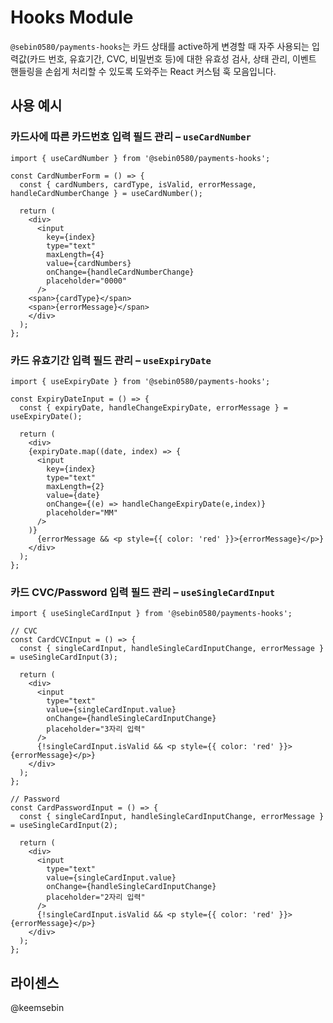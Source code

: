 # Hooks Module

`@sebin0580/payments-hooks`는 카드 상태를 active하게 변경할 때 자주 사용되는 입력값(카드 번호, 유효기간, CVC, 비밀번호 등)에 대한 유효성 검사, 상태 관리, 이벤트 핸들링을 손쉽게 처리할 수 있도록 도와주는 React 커스텀 훅 모음입니다.

## 사용 예시

### 카드사에 따른 카드번호 입력 필드 관리 – `useCardNumber`
```tsx
import { useCardNumber } from '@sebin0580/payments-hooks';

const CardNumberForm = () => {
  const { cardNumbers, cardType, isValid, errorMessage, handleCardNumberChange } = useCardNumber();

  return (
    <div>
      <input
        key={index}
        type="text"
        maxLength={4}
        value={cardNumbers}
        onChange={handleCardNumberChange}
        placeholder="0000"
      />
    <span>{cardType}</span>
    <span>{errorMessage}</span>
    </div>
  );
};
```


### 카드 유효기간 입력 필드 관리 – `useExpiryDate`
```tsx
import { useExpiryDate } from '@sebin0580/payments-hooks';

const ExpiryDateInput = () => {
  const { expiryDate, handleChangeExpiryDate, errorMessage } = useExpiryDate();

  return (
    <div>
    {expiryDate.map((date, index) => {
      <input
        key={index}
        type="text"
        maxLength={2}
        value={date}
        onChange={(e) => handleChangeExpiryDate(e,index)}
        placeholder="MM"
      />
    )}
      {errorMessage && <p style={{ color: 'red' }}>{errorMessage}</p>}
    </div>
  );
};
```


### 카드 CVC/Password 입력 필드 관리 – `useSingleCardInput`
```tsx
import { useSingleCardInput } from '@sebin0580/payments-hooks';

// CVC
const CardCVCInput = () => {
  const { singleCardInput, handleSingleCardInputChange, errorMessage } = useSingleCardInput(3);

  return (
    <div>
      <input
        type="text"
        value={singleCardInput.value}
        onChange={handleSingleCardInputChange}
        placeholder="3자리 입력"
      />
      {!singleCardInput.isValid && <p style={{ color: 'red' }}>{errorMessage}</p>}
    </div>
  );
};

// Password
const CardPasswordInput = () => {
  const { singleCardInput, handleSingleCardInputChange, errorMessage } = useSingleCardInput(2);

  return (
    <div>
      <input
        type="text"
        value={singleCardInput.value}
        onChange={handleSingleCardInputChange}
        placeholder="2자리 입력"
      />
      {!singleCardInput.isValid && <p style={{ color: 'red' }}>{errorMessage}</p>}
    </div>
  );
};
```

## 라이센스
@keemsebin